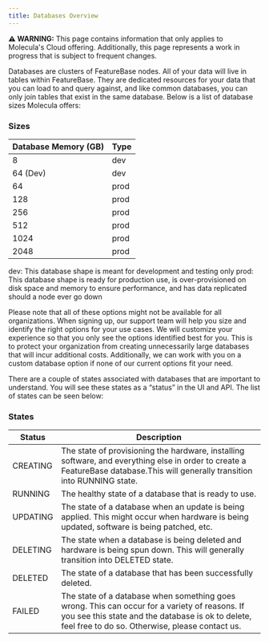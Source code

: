 ```yaml
---
title: Databases Overview
---
```


 **⚠ WARNING:** This page contains information that only applies to Molecula's Cloud offering. Additionally, this page represents a work in progress that is subject to frequent changes. 

Databases are clusters of FeatureBase nodes. All of your data will live in tables within FeatureBase. They are dedicated resources for your data that you can load to and query against, and like common databases, you can only join tables that exist in the same database. Below is a list of database sizes Molecula offers: 

### Sizes

| Database Memory (GB) | Type        |
| ---                    | ----------- |
| 8                      | dev         |
| 64 (Dev)               | dev         |
| 64                     | prod        |
| 128                    | prod        |
| 256                    | prod        |
| 512                    | prod        |
| 1024                   | prod        |
| 2048                   | prod        |

dev: This database shape is meant for development and testing only
prod: This database shape is ready for production use, is over-provisioned on disk space and memory to ensure performance, and has data replicated should a node ever go down

Please note that all of these options might not be available for all organizations. When signing up, our support team will help you size and identify the right options for your use cases. We will customize your experience so that you only see the options identified best for you. This is to protect your organization from creating unnecessarily large databases that will incur additional costs. Additionally, we can work with you on a custom database option if none of our current options fit your need.

There are a couple of states associated with databases that are important to understand. You will see these states as a “status” in the UI and API. The list of states can be seen below:

### States

|Status | Description  |
| --- | ----------- |
|CREATING           |  The state of provisioning the hardware, installing software, and everything else in order to create a FeatureBase database.This will generally transition into RUNNING state. |
|RUNNING           |  The healthy state of a database that is ready to use. |
|UPDATING           |  The state of a database when an update is being applied. This might occur when hardware is being updated, software is being patched, etc. |
|DELETING           |  The state when a database is being deleted and hardware is being spun down. This will generally transition into DELETED state. |
|DELETED           |  The state of a database that has been successfully deleted. |
|FAILED           |  The state of a database when something goes wrong. This can occur for a variety of reasons. If you see this state and the database is ok to delete, feel free to do so. Otherwise, please contact us.|


